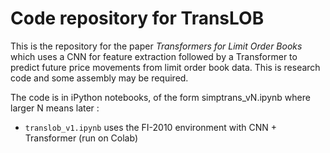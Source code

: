 # Code repository for TransLOB 

This is the repository for the paper _Transformers for Limit Order Books_ which uses a CNN for feature extraction followed by a Transformer to predict future price movements from limit order book data. This is research code and some assembly may be required.

The code is in iPython notebooks, of the form simptrans_vN.ipynb where larger N means later :

* ``translob_v1.ipynb`` uses the FI-2010 environment with CNN + Transformer (run on Colab) 
